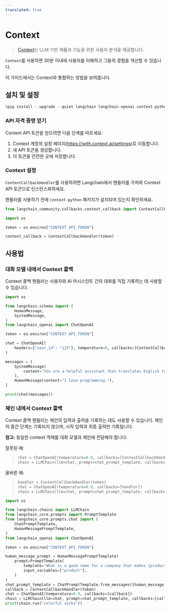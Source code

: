 ```yaml
---
translated: true
---
```


# Context

> [Context](https://context.ai/)는 LLM 기반 제품과 기능을 위한 사용자 분석을 제공합니다.

`Context`를 사용하면 30분 이내에 사용자를 이해하고 그들의 경험을 개선할 수 있습니다.

이 가이드에서는 Context와 통합하는 방법을 보여줍니다.

## 설치 및 설정

```python
%pip install --upgrade --quiet langchain langchain-openai context-python
```

### API 자격 증명 얻기

Context API 토큰을 얻으려면 다음 단계를 따르세요:

1. Context 계정의 설정 페이지(https://with.context.ai/settings)로 이동합니다.
2. 새 API 토큰을 생성합니다.
3. 이 토큰을 안전한 곳에 저장합니다.

### Context 설정

`ContextCallbackHandler`를 사용하려면 Langchain에서 핸들러를 가져와 Context API 토큰으로 인스턴스화하세요.

핸들러를 사용하기 전에 `context-python` 패키지가 설치되어 있는지 확인하세요.

```python
from langchain_community.callbacks.context_callback import ContextCallbackHandler
```

```python
import os

token = os.environ["CONTEXT_API_TOKEN"]

context_callback = ContextCallbackHandler(token)
```

## 사용법

### 대화 모델 내에서 Context 콜백

Context 콜백 핸들러는 사용자와 AI 어시스턴트 간의 대화를 직접 기록하는 데 사용할 수 있습니다.

```python
import os

from langchain.schema import (
    HumanMessage,
    SystemMessage,
)
from langchain_openai import ChatOpenAI

token = os.environ["CONTEXT_API_TOKEN"]

chat = ChatOpenAI(
    headers={"user_id": "123"}, temperature=0, callbacks=[ContextCallbackHandler(token)]
)

messages = [
    SystemMessage(
        content="You are a helpful assistant that translates English to French."
    ),
    HumanMessage(content="I love programming."),
]

print(chat(messages))
```

### 체인 내에서 Context 콜백

Context 콜백 핸들러는 체인의 입력과 출력을 기록하는 데도 사용할 수 있습니다. 체인의 중간 단계는 기록되지 않으며, 시작 입력과 최종 출력만 기록됩니다.

**참고:** 동일한 context 객체를 대화 모델과 체인에 전달해야 합니다.

잘못된 예:

> ```python
> chat = ChatOpenAI(temperature=0.9, callbacks=[ContextCallbackHandler(token)])
> chain = LLMChain(llm=chat, prompt=chat_prompt_template, callbacks=[ContextCallbackHandler(token)])
> ```

올바른 예:

> ```python
> handler = ContextCallbackHandler(token)
> chat = ChatOpenAI(temperature=0.9, callbacks=[handler])
> chain = LLMChain(llm=chat, prompt=chat_prompt_template, callbacks=[handler])
> ```

```python
import os

from langchain.chains import LLMChain
from langchain_core.prompts import PromptTemplate
from langchain_core.prompts.chat import (
    ChatPromptTemplate,
    HumanMessagePromptTemplate,
)
from langchain_openai import ChatOpenAI

token = os.environ["CONTEXT_API_TOKEN"]

human_message_prompt = HumanMessagePromptTemplate(
    prompt=PromptTemplate(
        template="What is a good name for a company that makes {product}?",
        input_variables=["product"],
    )
)
chat_prompt_template = ChatPromptTemplate.from_messages([human_message_prompt])
callback = ContextCallbackHandler(token)
chat = ChatOpenAI(temperature=0.9, callbacks=[callback])
chain = LLMChain(llm=chat, prompt=chat_prompt_template, callbacks=[callback])
print(chain.run("colorful socks"))
```